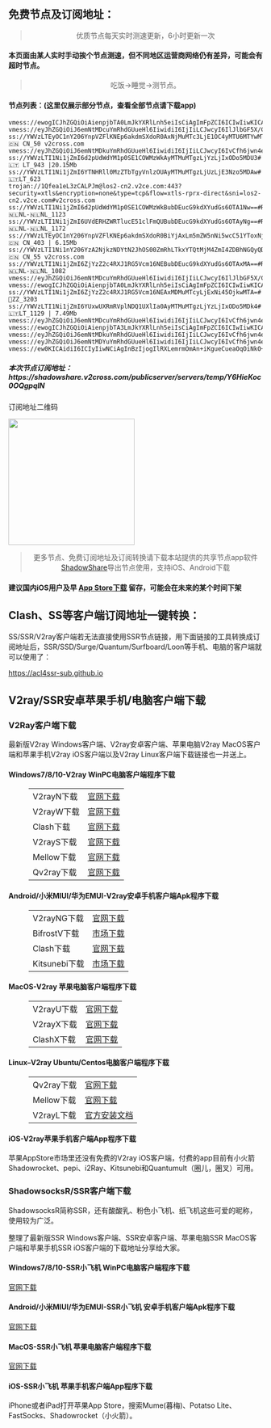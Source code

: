 
<h2>免费节点及订阅地址：</h2>
<blockquote>
<p style="text-align: center;">优质节点每天实时测速更新，6小时更新一次</p>
</blockquote>
<h4>本页面由某人实时手动挨个节点测速，但不同地区运营商网络仍有差异，可能会有超时节点。</h4>
<blockquote>
<p style="text-align: center;">吃饭->睡觉->测节点。</p>
</blockquote>
<h4>节点列表：(这里仅展示部分节点，查看全部节点请下载app)</h4>

```vmess://ewogICJhZGQiOiAienpjbTA4LmJkYXRlLnh5eiIsCiAgImFpZCI6ICIwIiwKICAiaG9zdCI6ICJ6emNtMDguYmRhdGUueHl6IiwKICAiaWQiOiAiYjllY2RiNDQtMjM2Yi0zMGE3LTk0ZjItZjQ2NDk5M2Q4NGNmIiwKICAibmV0IjogIndzIiwKICAicGF0aCI6ICIvaGxzL2NjdHY1cGhkLm0zdTgiLAogICJwb3J0IjogIjE1MTAiLAogICJwcyI6ICLwn4eo8J+HsyDjgJB0Z0BmcmVldnBuOOOAkV/wn4eo8J+Hs0NOLfCfh7nwn4e8VFdfNDE2IiwKICAic2VjdXJpdHkiOiAiYXV0byIsCiAgInRscyI6ICIiLAogICJ0eXBlIjogIiIsCiAgInVybF9ncm91cCI6ICJnaXRsYWLwn5C5IiwKICAidiI6ICIyIgp9
vmess://ewogICJhZGQiOiAienpjbTA0LmJkYXRlLnh5eiIsCiAgImFpZCI6ICIwIiwKICAiaG9zdCI6ICJ6emNtMDQuYmRhdGUueHl6IiwKICAiaWQiOiAiYjllY2RiNDQtMjM2Yi0zMGE3LTk0ZjItZjQ2NDk5M2Q4NGNmIiwKICAibmV0IjogIndzIiwKICAicGF0aCI6ICIvaGxzL2NjdHY1cGhkLm0zdTgiLAogICJwb3J0IjogIjEzNTAiLAogICJwcyI6ICLwn4eo8J+HsyDjgJB0Z0BmcmVldnBuOOOAkV/wn4eo8J+Hs0NOLfCfh7Pwn4esTkdfMzk1IiwKICAic2VjdXJpdHkiOiAiYXV0byIsCiAgInRscyI6ICIiLAogICJ0eXBlIjogIiIsCiAgInVybF9ncm91cCI6ICJnaXRsYWLwn5C5IiwKICAidiI6ICIyIgp9
vmess://eyJhZGQiOiJ6emNtMDcuYmRhdGUueHl6IiwidiI6IjIiLCJwcyI6IlJlbGF5X/Cfh6jwn4ezQ04t8J+HufCfh7xUV18zOTUiLCJwb3J0IjoxMzIwLCJpZCI6ImI5ZWNkYjQ0LTIzNmItMzBhNy05NGYyLWY0NjQ5OTNkODRjZiIsImFpZCI6IjAiLCJuZXQiOiJ3cyIsInR5cGUiOiIiLCJob3N0IjoienpjbTA3LmJkYXRlLnh5eiIsInBhdGgiOiIvaGxzL2NjdHY1cGhkLm0zdTgiLCJ0bHMiOiIifQ==
ss://YWVzLTEyOC1nY206YnpVZFlKNEp6akdmSXdoR0AxNjMuMTc3LjE1OC4yMTU6MTYwMTA=#🇨🇳 CN_50 v2cross.com
vmess://eyJhZGQiOiJ6emNtMDkuYmRhdGUueHl6IiwidiI6IjIiLCJwcyI6IvCfh6jwn4ezIENOXzQyMyB8IDUuOTdNYiIsInBvcnQiOjE5MzAsImlkIjoiYjllY2RiNDQtMjM2Yi0zMGE3LTk0ZjItZjQ2NDk5M2Q4NGNmIiwiYWlkIjoiMCIsIm5ldCI6IndzIiwidHlwZSI6IiIsImhvc3QiOiJ6emNtMDkuYmRhdGUueHl6IiwicGF0aCI6Ii9obHMvY2N0djVwaGQubTN1OCIsInRscyI6IiJ9
ss://YWVzLTI1Ni1jZmI6d2pUdWdYM1p0SE1COWMzWkAyMTMuMTgzLjYzLjIxODo5MDU3#🇱🇹 LT_943 |20.15Mb
ss://YWVzLTI1Ni1jZmI6YTNHRll0MzZTbTgyVnlzOUAyMTMuMTgzLjUzLjE3Nzo5MDAw#🇱🇹LT_623
trojan://1Qfea1eL3zCALPJm@los2-cn2.v2ce.com:443?security=xtls&encryption=none&type=tcp&flow=xtls-rprx-direct&sni=los2-cn2.v2ce.com#v2cross.com
ss://YWVzLTI1Ni1jZmI6d2pUdWdYM1p0SE1COWMzWkBubDEucG9kdXYudGs6OTA1Nw==#Relay_🇳🇱NL-🇳🇱NL_1123
ss://YWVzLTI1Ni1jZmI6UVdERHZWRTlucE51clFmQUBubDEucG9kdXYudGs6OTAyNg==#Relay_🇳🇱NL-🇳🇱NL_1172
ss://YWVzLTEyOC1nY206YnpVZFlKNEp6akdmSXdoR0BiYjAxLm5mZW5nNi5wcC51YToxNjAxMA==#🇨🇳 CN_403 | 6.15Mb
ss://YWVzLTI1Ni1nY206YzA2NjkzNDYtN2JhOS00ZmRhLTkxYTQtMjM4ZmI4ZDBhNGQyQDExMi4xMy43My4yMTA6NTE2NzU=#🇨🇳 CN_55 v2cross.com
ss://YWVzLTI1Ni1jZmI6ZjYzZ2c4RXJ1RG5Vcm16NEBubDEucG9kdXYudGs6OTAxMA==#Relay_🇳🇱NL-🇳🇱NL_1082
vmess://eyJhZGQiOiJ6emNtMDcuYmRhdGUueHl6IiwidiI6IjIiLCJwcyI6IlJlbGF5X/Cfh6jwn4ezQ04t8J+Hs/Cfh6xOR180MTEiLCJwb3J0IjoxMzUwLCJpZCI6ImI5ZWNkYjQ0LTIzNmItMzBhNy05NGYyLWY0NjQ5OTNkODRjZiIsImFpZCI6IjAiLCJuZXQiOiJ3cyIsInR5cGUiOiIiLCJob3N0IjoienpjbTA3LmJkYXRlLnh5eiIsInBhdGgiOiIvaGxzL2NjdHY1cGhkLm0zdTgiLCJ0bHMiOiIifQ==
vmess://ewogICJhZGQiOiAienpjbTA0LmJkYXRlLnh5eiIsCiAgImFpZCI6ICIwIiwKICAiaG9zdCI6ICJ6emNtMDQuYmRhdGUueHl6IiwKICAiaWQiOiAiYjllY2RiNDQtMjM2Yi0zMGE3LTk0ZjItZjQ2NDk5M2Q4NGNmIiwKICAibmV0IjogIndzIiwKICAicGF0aCI6ICIvaGxzL2NjdHY1cGhkLm0zdTgiLAogICJwb3J0IjogIjE5ODAiLAogICJwcyI6ICJSRUxBWS0xMjAuMjMyLjIxNC44LTE1MSIsCiAgInNlY3VyaXR5IjogImF1dG8iLAogICJ0bHMiOiAiIiwKICAidHlwZSI6ICIiLAogICJ1cmxfZ3JvdXAiOiAiZ2l0bGFi8J+QuSIsCiAgInYiOiAiMiIKfQ==
ss://YWVzLTI1Ni1jZmI6ZjYzZ2c4RXJ1RG5Vcm16NEAxMDMuMTcyLjExNi45OjkwMTA=#🏁ZZ_3203
ss://YWVzLTI1Ni1jZmI6YUxwUXRmRVplNDQ1UXlIa0AyMTMuMTgzLjYzLjIxODo5MDk4#🇱🇹LT_1129 | 7.49Mb
vmess://eyJhZGQiOiJ6emNtMDcuYmRhdGUueHl6IiwidiI6IjIiLCJwcyI6IvCfh6jwn4ezIENOXzQzNyB8IDIuNDhNYiIsInBvcnQiOjE0MjAsImlkIjoiYjllY2RiNDQtMjM2Yi0zMGE3LTk0ZjItZjQ2NDk5M2Q4NGNmIiwiYWlkIjoiMCIsIm5ldCI6IndzIiwidHlwZSI6IiIsImhvc3QiOiJ6emNtMDcuYmRhdGUueHl6IiwicGF0aCI6Ii9obHMvY2N0djVwaGQubTN1OCIsInRscyI6IiJ9
vmess://ewogICJhZGQiOiAienpjbTA3LmJkYXRlLnh5eiIsCiAgImFpZCI6ICIwIiwKICAiaG9zdCI6ICJ6emNtMDcuYmRhdGUueHl6IiwKICAiaWQiOiAiYjllY2RiNDQtMjM2Yi0zMGE3LTk0ZjItZjQ2NDk5M2Q4NGNmIiwKICAibmV0IjogIndzIiwKICAicGF0aCI6ICIvaGxzL2NjdHY1cGhkLm0zdTgiLAogICJwb3J0IjogIjEyNjAiLAogICJwcyI6ICJSZWxheV/wn4eo8J+Hs0NOLfCfh7Hwn4e6TFVfNDM2IiwKICAic2VjdXJpdHkiOiAiYXV0byIsCiAgInRscyI6ICIiLAogICJ0eXBlIjogIiIsCiAgInVybF9ncm91cCI6ICJnaXRsYWLwn5C5IiwKICAidiI6ICIyIgp9
vmess://eyJhZGQiOiJ6emNtMDkuYmRhdGUueHl6IiwidiI6IjIiLCJwcyI6IvCfh6jwn4ezIENOXzQ1MiB8IDYuOTBNYiIsInBvcnQiOjExNTAsImlkIjoiYjllY2RiNDQtMjM2Yi0zMGE3LTk0ZjItZjQ2NDk5M2Q4NGNmIiwiYWlkIjoiMCIsIm5ldCI6IndzIiwidHlwZSI6IiIsImhvc3QiOiJ6emNtMDkuYmRhdGUueHl6IiwicGF0aCI6Ii9obHMvY2N0djVwaGQubTN1OCIsInRscyI6IiJ9
vmess://eyJhZGQiOiJ6emNtMDYuYmRhdGUueHl6IiwidiI6IjIiLCJwcyI6IvCfh6jwn4ezIENOXzQ1NiB8IDkuMDlNYiIsInBvcnQiOjEyNjAsImlkIjoiYjllY2RiNDQtMjM2Yi0zMGE3LTk0ZjItZjQ2NDk5M2Q4NGNmIiwiYWlkIjoiMCIsIm5ldCI6IndzIiwidHlwZSI6IiIsImhvc3QiOiJ6emNtMDYuYmRhdGUueHl6IiwicGF0aCI6Ii9obHMvY2N0djVwaGQubTN1OCIsInRscyI6IiJ9
vmess://ew0KICAidiI6ICIyIiwNCiAgInBzIjogIlRXLemrmOmAn+iKgueCueaOqOiNkO+8mnYyY3Jvc3MuY29tIiwNCiAgImFkZCI6ICIzMzB0dy5mYW5zOC54eXoiLA0KICAicG9ydCI6ICI0NDMiLA0KICAiaWQiOiAiZGMwOWM5YTAtMTY5Ny0zZjM5LThiYTktNjVmMjk4NWUwMGVjIiwNCiAgImFpZCI6ICIyIiwNCiAgInNjeSI6ICJhdXRvIiwNCiAgIm5ldCI6ICJ3cyIsDQogICJ0eXBlIjogIm5vbmUiLA0KICAiaG9zdCI6ICIzMzB0dy5mYW5zOC54eXoiLA0KICAicGF0aCI6ICIvcmF5IiwNCiAgInRscyI6ICJ0bHMiLA0KICAic25pIjogIiIsDQogICJhbHBuIjogIiINCn0=
```
<h5>本次节点订阅地址：https://shadowshare.v2cross.com/publicserver/servers/temp/Y6HieKoc0OQgpqlN</h5>
<p>订阅地址二维码</p>
<img src='http://shadowshare.v2cross.com/qrcode.png' width=250 height=250>
<blockquote style='text-align: center;'>更多节点、免费订阅地址及订阅转换请下载本站提供的共享节点app软件<a href='https://shadowshare.v2cross.com'>ShadowShare</a>导出节点使用，支持iOS、Android下载</blockquote>
<h4>建议国内iOS用户及早 <a href='https://apps.apple.com/cn/app/shadowshare/id1612647259'>App Store下载</a> 留存，可能会在未来的某个时间下架</h4>

<div class="nv-content-wrap entry-content">
<h2>Clash、SS等客户端订阅地址一键转换：</h2>
<p>SS/SSR/V2ray客户端若无法直接使用SSR节点链接，用下面链接的工具转换成订阅地址后，SSR/SSD/Surge/Quantum/Surfboard/Loon等手机、电脑的客户端就可以使用了：</p>
<p><a href="https://acl4ssr-sub.github.io" target="_blank" rel="noreferrer noopener nofollow">https://acl4ssr-sub.github.io</a></p>
<h2>V2ray/SSR安卓苹果手机/电脑客户端下载</h2>
<h3>V2Ray客户端下载</h3>
<p>最新版V2ray Windows客户端、V2ray安卓客户端、苹果电脑V2ray MacOS客户端和苹果手机V2ray iOS客户端以及V2ray Linux客户端下载链接也一并送上。</p>
<h4>Windows7/8/10-<strong>V2ray WinPC电脑客户端</strong>程序下载</h4>
<figure class="wp-block-table alignwide is-style-stripes"><table><tbody><tr><td>V2rayN下载</td><td><a href="https://github.com/2dust/v2rayN/releases" target="_blank" rel="noreferrer noopener">官网下载</a></td></tr><tr><td>V2rayW下载</td><td><a href="https://github.com/Cenmrev/V2RayW/releases" target="_blank" rel="noreferrer noopener">官网下载</a></td></tr><tr><td>Clash下载</td><td><a href="https://github.com/Fndroid/clash_for_windows_pkg/releases" target="_blank" rel="noreferrer noopener">官网下载</a></td></tr><tr><td>V2rayS下载</td><td><a href="https://github.com/Shinlor/V2RayS/releases" target="_blank" rel="noreferrer noopener">官网下载</a></td></tr><tr><td>Mellow下载</td><td><a href="https://github.com/mellow-io/mellow/releases" target="_blank" rel="noreferrer noopener">官网下载</a></td></tr><tr><td>Qv2ray下载</td><td><a href="https://github.com/Qv2ray/Qv2ray" target="_blank" rel="noreferrer noopener">官网下载</a></td></tr></tbody></table></figure>
<h4><strong>Android/小米MIUI/华为EMUI-V2ray安卓手机客户端</strong>Apk程序下载</h4>
<figure class="wp-block-table alignwide is-style-stripes"><table><tbody><tr><td>V2rayNG下载</td><td><a href="https://github.com/2dust/v2rayNG/releases" target="_blank" rel="noreferrer noopener">官网下载</a></td></tr><tr><td>BifrostV下载</td><td><a rel="noreferrer noopener" href="https://www.appsapk.com/downloading/latest/com.github.dawndiy.bifrostv-0.6.8.apk" target="_blank">市场下载</a></td></tr><tr><td>Clash下载</td><td><a href="https://github.com/Kr328/ClashForAndroid/releases" target="_blank" rel="noreferrer noopener">官网下载</a></td></tr><tr><td>Kitsunebi下载</td><td><a rel="noreferrer noopener" href="https://apkpure.com/kitsunebi/fun.kitsunebi.kitsunebi4android" target="_blank">市场下载</a></td></tr></tbody></table></figure>
<h4><strong>MacOS-V2ray <strong>苹果电脑</strong>客户端</strong>程序下载</h4>
<figure class="wp-block-table alignwide is-style-stripes"><table><tbody><tr><td>V2rayU下载</td><td><a href="https://github.com/yanue/V2rayU/releases" target="_blank" rel="noreferrer noopener">官网下载</a></td></tr><tr><td>V2rayX下载</td><td><a href="https://github.com/Cenmrev/V2RayX/releases" target="_blank" rel="noreferrer noopener">官网下载</a></td></tr><tr><td>ClashX下载</td><td><a href="https://github.com/yichengchen/clashX/releases" target="_blank" rel="noreferrer noopener">官网下载</a></td></tr></tbody></table></figure>
<h4><strong>Linux</strong>–<strong>V2ray Ubuntu/Centos电脑客户端</strong>程序下载</h4>
<figure class="wp-block-table alignwide is-style-stripes"><table><tbody><tr><td>Qv2ray下载</td><td><a href="https://github.com/Qv2ray/Qv2ray" target="_blank" rel="noreferrer noopener">官网下载</a></td></tr><tr><td>Mellow下载</td><td><a href="https://github.com/mellow-io/mellow/releases" target="_blank" rel="noreferrer noopener">官网下载</a></td></tr><tr><td>V2rayL下载</td><td><a rel="noreferrer noopener" href="https://github.com/jiangxufeng/v2rayL" target="_blank">官方安装文档</a></td></tr></tbody></table></figure>
<h4>iOS-<strong>V2ray苹果<strong>手机客户端</strong>App程序</strong>下载</h4>
<p>苹果AppStore市场里还没有免费的V2ray iOS客户端，付费的app目前有小火箭Shadowrocket、pepi、i2Ray、Kitsunebi和Quantumult（圈儿，圈叉）可用。</p>
<h3>ShadowsocksR/SSR客户端下载</h3>
<p>ShadowsocksR简称SSR，还有酸酸乳、粉色小飞机、纸飞机这些可爱的昵称，使用较为广泛。</p>
<p>整理了最新版SSR Windows客户端、SSR安卓客户端、苹果电脑SSR MacOS客户端和苹果手机SSR iOS客户端的下载地址分享给大家。</p>
<h4><strong>Windows7/8/10-<strong>SSR小飞机 WinPC电脑客户端</strong>程序下载</strong></h4>
<p><a rel="noreferrer noopener" href="https://github.com/shadowsocksrr/shadowsocksr-csharp/releases" target="_blank">官网下载</a></p>
<h4><strong><strong>Android/小米MIUI/华为EMUI-SSR小飞机 安卓手机客户端</strong>Apk程序下载</strong></h4>
<p><a rel="noreferrer noopener" href="https://github.com/shadowsocksrr/shadowsocksr-android/releases" target="_blank">官网下载</a></p>
<h4><strong><strong>MacOS-SSR小飞机 苹果电脑客户端</strong>程序下载</strong></h4>
<p><a href="https://github.com/qinyuhang/ShadowsocksX-NG-R/releases" target="_blank" rel="noreferrer noopener">官网下载</a></p>
<h4><strong>iOS-<strong>SSR小飞机 苹果手机客户端App程序</strong></strong>下载</h4>
<p>iPhone或者iPad打开苹果App Store，搜索Mume(暮梅)、Potatso Lite、FastSocks、Shadowrocket（小火箭）。</p>
